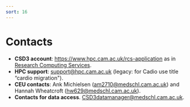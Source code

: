 ```yaml
---
sort: 16
---
```


# Contacts

- **CSD3 account**: <https://www.hpc.cam.ac.uk/rcs-application> as in [Research Computing Services](https://www.csd3.cam.ac.uk/).
- **HPC support**: <support@hpc.cam.ac.uk> (legacy: for Cadio use title “cardio migration").
- **CEU contacts**: Ank Michielsen (<am2710@medschl.cam.ac.uk>) and Hannah Wheatcroft (<hw629@medschl.cam.ac.uk>).
- **Contacts for data access**. <CSD3datamanager@medschl.cam.ac.uk>.
